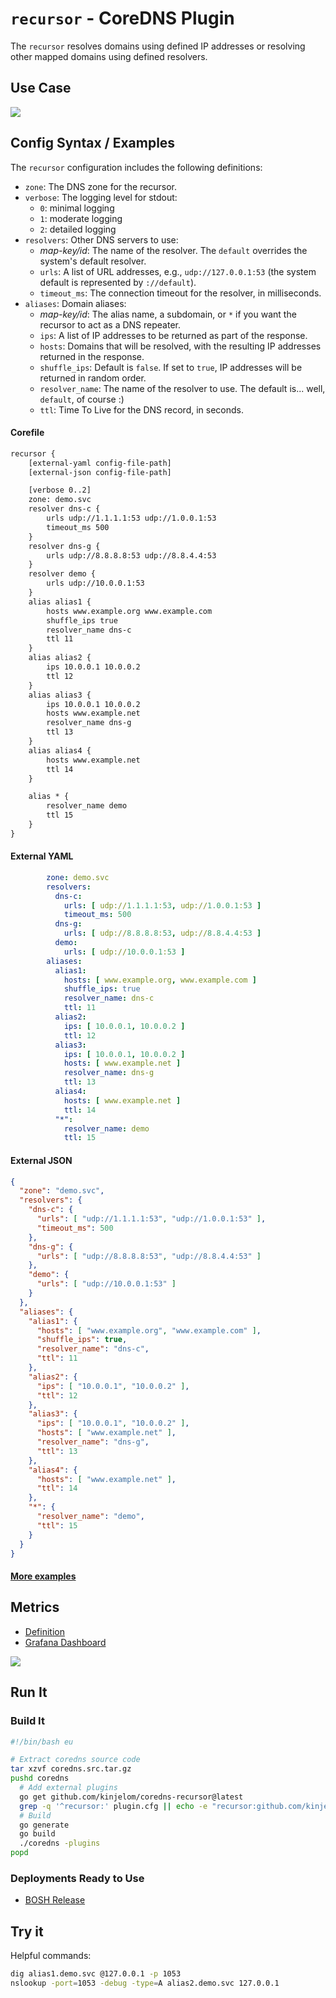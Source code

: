 # `recursor` - CoreDNS Plugin  

The `recursor` resolves domains using defined IP addresses or resolving other mapped domains using defined resolvers. 

## Use Case

![](docs/flow.png)

## Config Syntax / Examples

The `recursor` configuration includes the following definitions:
- `zone`: The DNS zone for the recursor.
- `verbose`: The logging level for stdout:
  - `0`: minimal logging
  - `1`: moderate logging
  - `2`: detailed logging
- `resolvers`: Other DNS servers to use:
  - *map-key/id*: The name of the resolver. The `default` overrides the system's default resolver.
  - `urls`: A list of URL addresses, e.g., `udp://127.0.0.1:53` (the system default is represented by `://default`).
  - `timeout_ms`: The connection timeout for the resolver, in milliseconds.
- `aliases`: Domain aliases:
  - *map-key/id*: The alias name, a subdomain, or `*` if you want the recursor to act as a DNS repeater.
  - `ips`: A list of IP addresses to be returned as part of the response.
  - `hosts`: Domains that will be resolved, with the resulting IP addresses returned in the response.
  - `shuffle_ips`: Default is `false`. If set to `true`, IP addresses will be returned in random order.
  - `resolver_name`: The name of the resolver to use. The default is... well, `default`, of course :)
  - `ttl`: Time To Live for the DNS record, in seconds.

#### Corefile

```txt
recursor {   
    [external-yaml config-file-path]
    [external-json config-file-path]

    [verbose 0..2]
    zone: demo.svc
    resolver dns-c {
        urls udp://1.1.1.1:53 udp://1.0.0.1:53
        timeout_ms 500
    }
    resolver dns-g {
        urls udp://8.8.8.8:53 udp://8.8.4.4:53
    }  
    resolver demo {
        urls udp://10.0.0.1:53
    }  
    alias alias1 {
        hosts www.example.org www.example.com
        shuffle_ips true
        resolver_name dns-c
        ttl 11
    }
    alias alias2 {
        ips 10.0.0.1 10.0.0.2
        ttl 12
    }
    alias alias3 {
        ips 10.0.0.1 10.0.0.2
        hosts www.example.net
        resolver_name dns-g
        ttl 13
    }
    alias alias4 {
        hosts www.example.net
        ttl 14
    }  

    alias * {
        resolver_name demo
        ttl 15
    }  
}
```

#### External YAML

```yaml
        zone: demo.svc
        resolvers:
          dns-c:
            urls: [ udp://1.1.1.1:53, udp://1.0.0.1:53 ]
            timeout_ms: 500
          dns-g:
            urls: [ udp://8.8.8.8:53, udp://8.8.4.4:53 ]
          demo:
            urls: [ udp://10.0.0.1:53 ]
        aliases:
          alias1:
            hosts: [ www.example.org, www.example.com ]
            shuffle_ips: true
            resolver_name: dns-c
            ttl: 11
          alias2:
            ips: [ 10.0.0.1, 10.0.0.2 ]
            ttl: 12
          alias3:
            ips: [ 10.0.0.1, 10.0.0.2 ]
            hosts: [ www.example.net ]
            resolver_name: dns-g
            ttl: 13
          alias4:
            hosts: [ www.example.net ]
            ttl: 14
          "*":
            resolver_name: demo
            ttl: 15
```

#### External JSON

```json
{
  "zone": "demo.svc",
  "resolvers": {
    "dns-c": {
      "urls": [ "udp://1.1.1.1:53", "udp://1.0.0.1:53" ],
      "timeout_ms": 500
    },
    "dns-g": {
      "urls": [ "udp://8.8.8.8:53", "udp://8.8.4.4:53" ]
    },
    "demo": {
      "urls": [ "udp://10.0.0.1:53" ]
    }
  },
  "aliases": {
    "alias1": {
      "hosts": [ "www.example.org", "www.example.com" ],
      "shuffle_ips": true,
      "resolver_name": "dns-c",
      "ttl": 11
    },
    "alias2": {
      "ips": [ "10.0.0.1", "10.0.0.2" ],
      "ttl": 12
    },
    "alias3": {
      "ips": [ "10.0.0.1", "10.0.0.2" ],
      "hosts": [ "www.example.net" ],
      "resolver_name": "dns-g",
      "ttl": 13
    },
    "alias4": {
      "hosts": [ "www.example.net" ],
      "ttl": 14
    },
    "*": {
      "resolver_name": "demo",
      "ttl": 15
    }
  }
}
```

#### [More examples](examples)

## Metrics

- [Definition](metrics.go)
- [Grafana Dashboard](docs/dashboard.json)

![](docs/dashboard.png)


## Run It

### Build It

```bash
#!/bin/bash eu

# Extract coredns source code
tar xzvf coredns.src.tar.gz
pushd coredns
  # Add external plugins
  go get github.com/kinjelom/coredns-recursor@latest
  grep -q '^recursor:' plugin.cfg || echo -e "recursor:github.com/kinjelom/coredns-recursor" >> plugin.cfg
  # Build
  go generate
  go build
  ./coredns -plugins
popd
```

### Deployments Ready to Use

- [BOSH Release](https://github.com/kinjelom/coredns-boshrelease)

## Try it

Helpful commands:
```bash
dig alias1.demo.svc @127.0.0.1 -p 1053
nslookup -port=1053 -debug -type=A alias2.demo.svc 127.0.0.1
```
